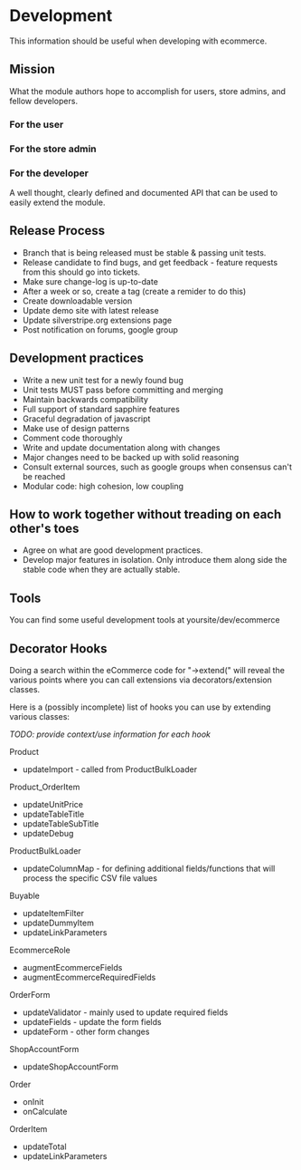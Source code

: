Development
===========

This information should be useful when developing with ecommerce.


## Mission
What the module authors hope to accomplish for users, store admins, and fellow developers.

### For the user

### For the store admin

### For the developer
A well thought, clearly defined and documented API that can be used to easily extend the module.



Release Process
---------------

 - Branch that is being released must be stable & passing unit tests.
 - Release candidate to find bugs, and get feedback - feature requests from this should go into tickets.
 - Make sure change-log is up-to-date
 - After a week or so, create a tag (create a remider to do this)
 - Create downloadable version
 - Update demo site with latest release
 - Update silverstripe.org extensions page
 - Post notification on forums, google group


Development practices
---------------------

 - Write a new unit test for a newly found bug
 - Unit tests MUST pass before committing and merging
 - Maintain backwards compatibility
 - Full support of standard sapphire features
 - Graceful degradation of javascript
 - Make use of design patterns
 - Comment code thoroughly
 - Write and update documentation along with changes
 - Major changes need to be backed up with solid reasoning
 - Consult external sources, such as google groups when consensus can't be reached
 - Modular code: high cohesion, low coupling 


How to work together without treading on each other's toes
----------------------------------------------------------

 - Agree on what are good development practices.
 - Develop major features in isolation. Only introduce them along side the stable code when they are actually stable.


Tools
-----

You can find some useful development tools at yoursite/dev/ecommerce

Decorator Hooks
---------------

Doing a search within the eCommerce code for "->extend(" will reveal the various points where you can call extensions via decorators/extension classes.

Here is a (possibly incomplete) list of hooks you can use by extending various classes:

*TODO: provide context/use information for each hook*

Product

 - updateImport - called from ProductBulkLoader

Product_OrderItem

 - updateUnitPrice
 - updateTableTitle
 - updateTableSubTitle
 - updateDebug

ProductBulkLoader

 - updateColumnMap - for defining additional fields/functions that will process the specific CSV file values

Buyable

 - updateItemFilter
 - updateDummyItem
 - updateLinkParameters

EcommerceRole

 - augmentEcommerceFields
 - augmentEcommerceRequiredFields


OrderForm

 - updateValidator - mainly used to update required fields
 - updateFields - update the form fields
 - updateForm - other form changes

ShopAccountForm

 - updateShopAccountForm

Order

 - onInit
 - onCalculate

OrderItem

 - updateTotal
 - updateLinkParameters